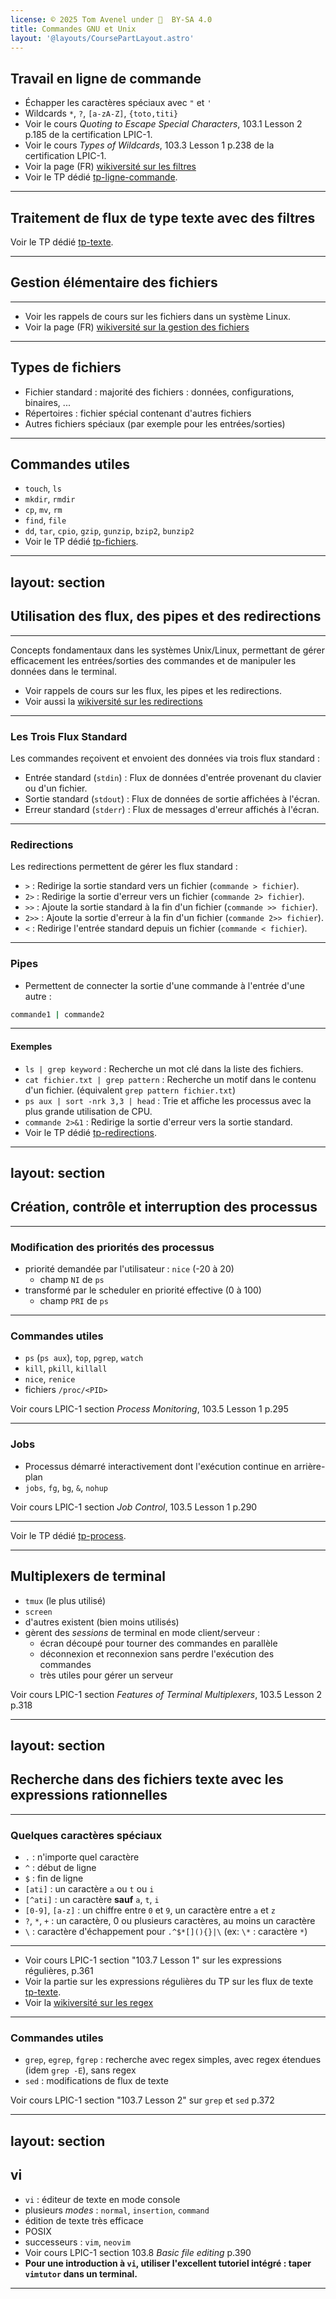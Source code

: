 ```yaml
---
license: © 2025 Tom Avenel under 󰵫  BY-SA 4.0
title: Commandes GNU et Unix
layout: '@layouts/CoursePartLayout.astro'
---
```


## Travail en ligne de commande

- Échapper les caractères spéciaux avec `"` et `'`
- Wildcards `*`, `?`, `[a-zA-Z]`, `{toto,titi}`
- Voir le cours _Quoting to Escape Special Characters_, 103.1 Lesson 2 p.185 de la certification LPIC-1.
- Voir le cours _Types of Wildcards_, 103.3 Lesson 1 p.238 de la certification LPIC-1.
- Voir la page (FR) [wikiversité sur les filtres](https://fr.wikiversity.org/wiki/Certification_Linux_LPI/Administrateur_syst%C3%A8me_d%C3%A9butant/Examen_101/GNU_et_commandes_Unix/Ex%C3%A9cution_de_flux_de_textes_en_utilisant_des_filtres)
- Voir le TP dédié [tp-ligne-commande][tp-ligne-commande].

---

## Traitement de flux de type texte avec des filtres

Voir le TP dédié [tp-texte][tp-texte].

---

## Gestion élémentaire des fichiers

---

- Voir les rappels de cours sur les fichiers dans un système Linux.
- Voir la page (FR) [wikiversité sur la gestion des fichiers](https://fr.wikiversity.org/wiki/Certification_Linux_LPI/Administrateur_syst%C3%A8me_d%C3%A9butant/Examen_101/GNU_et_commandes_Unix/Gestion_de_base_des_fichiers)

---

## Types de fichiers

- Fichier standard : majorité des fichiers : données, configurations, binaires, ...
- Répertoires : fichier spécial contenant d'autres fichiers
- Autres fichiers spéciaux (par exemple pour les entrées/sorties)

---

## Commandes utiles

- `touch`, `ls`
- `mkdir`, `rmdir`
- `cp`, `mv`, `rm`
- `find`, `file`
- `dd`, `tar`, `cpio`, `gzip`, `gunzip`, `bzip2`, `bunzip2`
- Voir le TP dédié [tp-fichiers][tp-fichiers].

---
layout: section
---

## Utilisation des flux, des pipes et des redirections

---

Concepts fondamentaux dans les systèmes Unix/Linux, permettant de gérer efficacement les entrées/sorties des commandes et de manipuler les données dans le terminal.

- Voir rappels de cours sur les flux, les pipes et les redirections.
- Voir aussi la [wikiversité sur les redirections](https://fr.wikiversity.org/wiki/Certification_Linux_LPI/Administrateur_syst%C3%A8me_d%C3%A9butant/Examen_101/GNU_et_commandes_Unix/Utiliser_les_streams,_pipes,_et_redirections)

---

### Les Trois Flux Standard

Les commandes reçoivent et envoient des données via trois flux standard :

- Entrée standard (`stdin`) : Flux de données d'entrée provenant du clavier ou d'un fichier.
- Sortie standard (`stdout`) : Flux de données de sortie affichées à l'écran.
- Erreur standard (`stderr`) : Flux de messages d'erreur affichés à l'écran.

---

### Redirections

Les redirections permettent de gérer les flux standard :

- `>` : Redirige la sortie standard vers un fichier (`commande > fichier`).
- `2>` : Redirige la sortie d'erreur vers un fichier (`commande 2> fichier`).
- `>>` : Ajoute la sortie standard à la fin d'un fichier (`commande >> fichier`).
- `2>>` : Ajoute la sortie d'erreur à la fin d'un fichier (`commande 2>> fichier`).
- `<` : Redirige l'entrée standard depuis un fichier (`commande < fichier`).

---

### Pipes

- Permettent de connecter la sortie d'une commande à l'entrée d'une autre :

```sh
commande1 | commande2
```

---

#### Exemples

- `ls | grep keyword` : Recherche un mot clé dans la liste des fichiers.
- `cat fichier.txt | grep pattern` : Recherche un motif dans le contenu d'un fichier. (équivalent `grep pattern fichier.txt`)
- `ps aux | sort -nrk 3,3 | head` : Trie et affiche les processus avec la plus grande utilisation de CPU.
- `commande 2>&1` : Redirige la sortie d'erreur vers la sortie standard.
- Voir le TP dédié [tp-redirections][tp-redirections].

---
layout: section
---

## Création, contrôle et interruption des processus

---

### Modification des priorités des processus

- priorité demandée par l'utilisateur : `nice` (-20 à 20)
  - champ `NI` de `ps`
- transformé par le scheduler en priorité effective (0 à 100)
  - champ `PRI` de `ps`

---

### Commandes utiles

- `ps` (`ps aux`), `top`, `pgrep`, `watch`
- `kill`, `pkill`, `killall`
- `nice`, `renice`
- fichiers `/proc/<PID>`

Voir cours LPIC-1 section _Process Monitoring_, 103.5 Lesson 1 p.295

---

### Jobs

- Processus démarré interactivement dont l'exécution continue en arrière-plan
- `jobs`, `fg`, `bg`, `&`, `nohup`

Voir cours LPIC-1 section _Job Control_, 103.5 Lesson 1 p.290

---

Voir le TP dédié [tp-process][tp-process].

---

## Multiplexers de terminal

- `tmux` (le plus utilisé)
- `screen`  
- d'autres existent (bien moins utilisés)
- gèrent des _sessions_ de terminal en mode client/serveur :
  - écran découpé pour tourner des commandes en parallèle
  - déconnexion et reconnexion sans perdre l'exécution des commandes
  - très utiles pour gérer un serveur

Voir cours LPIC-1 section _Features of Terminal Multiplexers_, 103.5 Lesson 2 p.318

---
layout: section
---

## Recherche dans des fichiers texte avec les expressions rationnelles

---

### Quelques caractères spéciaux

- `.` : n'importe quel caractère
- `^` : début de ligne
- `$` : fin de ligne
- `[ati]` : un caractère `a` ou `t` ou `i` 
- `[^ati]` : un caractère **sauf** `a`, `t`, `i`
- `[0-9]`, `[a-z]` : un chiffre entre `0` et `9`, un caractère entre `a` et `z`
- `?`, `*`, `+` : un caractère, 0 ou plusieurs caractères, au moins un caractère
- `\` : caractère d'échappement pour `.^$*[](){}|\` (ex: `\*` : caractère `*`)

---

- Voir cours LPIC-1 section "103.7 Lesson 1" sur les expressions régulières, p.361
- Voir la partie sur les expressions régulières du TP sur les flux de texte [tp-texte][tp-texte].
- Voir la [wikiversité sur les regex](https://fr.wikiversity.org/wiki/Certification_Linux_LPI/Administrateur_syst%C3%A8me_d%C3%A9butant/Examen_101/GNU_et_commandes_Unix/Expressions_r%C3%A9guli%C3%A8res)

---

### Commandes utiles

- `grep`, `egrep`, `fgrep` : recherche avec regex simples, avec regex étendues (idem `grep -E`), sans regex
- `sed` : modifications de flux de texte

Voir cours LPIC-1 section "103.7 Lesson 2" sur `grep` et `sed` p.372

---
layout: section
---

## vi

- `vi` : éditeur de texte en mode console
- plusieurs _modes_ : `normal`, `insertion`, `command`
- édition de texte très efficace 
- POSIX
- successeurs : `vim`, `neovim`
- Voir cours LPIC-1 section 103.8 _Basic file editing_ p.390
- **Pour une introduction à `vi`, utiliser l'excellent tutoriel intégré : taper `vimtutor` dans un terminal.**

<!-- Annexe : liste des TPs -->

[tp-ligne-commande]: tp-ligne-commande.md
[tp-texte]: tp-texte.md
[tp-fichiers]: tp-fichiers.md
[tp-redirections]: tp-redirections.md
[tp-process]: tp-process.md

---

